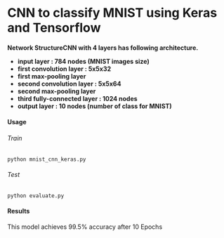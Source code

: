 # CNN to classify MNIST using Keras and Tensorflow
<h4>Network Structure</h4?

<p>CNN with 4 layers has following architecture.</p>
<ul>
<li>input layer : 784 nodes (MNIST images size)</li>
<li>first convolution layer : 5x5x32</li>
<li>first max-pooling layer</li>
<li>second convolution layer : 5x5x64</li>
<li>second max-pooling layer</li>
<li>third fully-connected layer : 1024 nodes</li>
<li>output layer : 10 nodes (number of class for MNIST)</li>
</ul>

<h4>Usage</h4>
<h6>Train</h6>
<p><code>python mnist_cnn_keras.py</code>
<h6>Test</h6>
<p><code>python evaluate.py</code>

<h4>Results</h4>
This model achieves 99.5% accuracy after 10 Epochs
